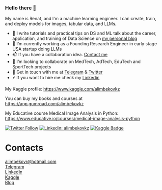 ### Hello there 👋

My name is Renat, and I'm a machine learning engineer. I can create, train, and deploy models for images, tabular data, and LLMs.

- 📱 I write tutorials and practical tips on DS and ML talk about the career, application, and training of Data Science on [my personal blog](https://alimbekov.com/)
- 🔭 I’m currently working as a Founding Research Engineer in early stage USA startup doing LLMs
- 📫 If you have a collaboration idea. [Contact me](mailto:alimbekovr@hotmail.com)
- 👯 I’m looking to collaborate on MedTech, AdTech, EduTech and SportTech projects
- 💬 Get in touch with me at [Telegram](https://t.me/alimbekovkz) & [Twitter](https://twitter.com/alimbekovkz)
- ⚡ If you want to hire me check my [Linkedin](https://www.linkedin.com/in/alimbekovkz/)

My Kaggle profile: https://www.kaggle.com/alimbekovkz

You can buy my books and courses at https://app.gumroad.com/alimbekovkz

My Educative course Medical Image Analysis in Python: https://www.educative.io/courses/medical-image-analysis-python

[![Twitter Follow](https://img.shields.io/twitter/follow/alimbekovkz?label=Follow&style=social)](https://twitter.com/alimbekovkz)
[![Linkedin: alimbekovkz](https://img.shields.io/badge/-Renat%20Alimbekov-blue?style=flat-square&logo=Linkedin&logoColor=white&link=https://www.linkedin.com/in/alimbekovkz/)](https://www.linkedin.com/in/alimbekovkz/)
[![Kaggle Badge](https://img.shields.io/badge/-teal?style=flat&logo=kaggle&logoColor=deepblue&link=https://www.kaggle.com/alimbekovkz)](https://www.kaggle.com/alimbekovkz)


# Contacts
alimbekovr@hotmail.com <br>
<a href="https://t.me/alimbekovkz">Telegram</a> <br>
<a href="https://www.linkedin.com/in/alimbekovkz/">LinkedIn</a> <br>
<a href="https://www.kaggle.com/alimbekovkz">Kaggle</a> <br>
<a href="https://alimbekov.com/">Blog</a> <br>


